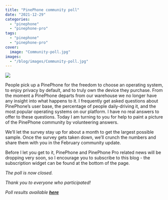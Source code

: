 ```yaml
---
title: "PinePhone community poll"
date: "2021-12-29"
categories: 
  - "pinephone"
  - "pinephone-pro"
tags: 
  - "pinephone"
  - "pinephone-pro"
cover: 
  image: "Community-poll.jpg"
images:
  - "/blog/images/Community-poll.jpg"
---
```


![](/blog/images/Community-poll.jpg)

People pick up a PinePhone for the freedom to choose an operating system, to enjoy privacy by default, and to truly own the device they purchase. From the moment a PinePhone departs from our warehouse we no longer have any insight into what happens to it. I frequently get asked questions about PinePhone’s user base, the percentage of people daily-driving it, and the most popular operating systems on our platform. I have no real answers to offer to these questions. Today I am turning to you for help to paint a picture of the PinePhone community by volunteering answers.

We’ll let the survey stay up for about a month to get the largest possible sample. Once the survey gets taken down, we’ll crunch the numbers and share them with you in the February community update.

Before I let you get to it, PinePhone and PinePhone Pro related news will be dropping very soon, so I encourage you to subscribe to this blog - the subscription widget can be found at the bottom of the page.

_The poll is now closed._

_Thank you to everyone who participated!_

_Poll results available [**here**](https://www.pine64.org/2022/01/31/pinephone-community-poll-results/)_
